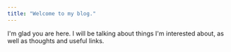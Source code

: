 ```yaml
---
title: "Welcome to my blog."
---
```


I'm glad you are here. I will be talking about things I'm interested about, as well as thoughts and useful links.
